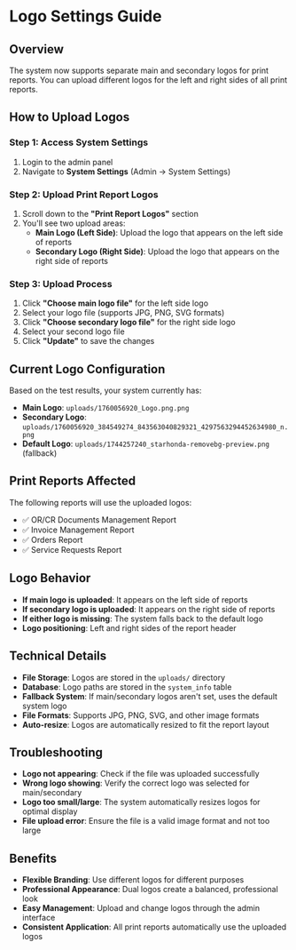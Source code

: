 # Logo Settings Guide

## Overview
The system now supports separate main and secondary logos for print reports. You can upload different logos for the left and right sides of all print reports.

## How to Upload Logos

### Step 1: Access System Settings
1. Login to the admin panel
2. Navigate to **System Settings** (Admin → System Settings)

### Step 2: Upload Print Report Logos
1. Scroll down to the **"Print Report Logos"** section
2. You'll see two upload areas:
   - **Main Logo (Left Side)**: Upload the logo that appears on the left side of reports
   - **Secondary Logo (Right Side)**: Upload the logo that appears on the right side of reports

### Step 3: Upload Process
1. Click **"Choose main logo file"** for the left side logo
2. Select your logo file (supports JPG, PNG, SVG formats)
3. Click **"Choose secondary logo file"** for the right side logo
4. Select your second logo file
5. Click **"Update"** to save the changes

## Current Logo Configuration
Based on the test results, your system currently has:
- **Main Logo**: `uploads/1760056920_Logo.png.png`
- **Secondary Logo**: `uploads/1760056920_384549274_843563040829321_4297563294452634980_n.png`
- **Default Logo**: `uploads/1744257240_starhonda-removebg-preview.png` (fallback)

## Print Reports Affected
The following reports will use the uploaded logos:
- ✅ OR/CR Documents Management Report
- ✅ Invoice Management Report
- ✅ Orders Report
- ✅ Service Requests Report

## Logo Behavior
- **If main logo is uploaded**: It appears on the left side of reports
- **If secondary logo is uploaded**: It appears on the right side of reports
- **If either logo is missing**: The system falls back to the default logo
- **Logo positioning**: Left and right sides of the report header

## Technical Details
- **File Storage**: Logos are stored in the `uploads/` directory
- **Database**: Logo paths are stored in the `system_info` table
- **Fallback System**: If main/secondary logos aren't set, uses the default system logo
- **File Formats**: Supports JPG, PNG, SVG, and other image formats
- **Auto-resize**: Logos are automatically resized to fit the report layout

## Troubleshooting
- **Logo not appearing**: Check if the file was uploaded successfully
- **Wrong logo showing**: Verify the correct logo was selected for main/secondary
- **Logo too small/large**: The system automatically resizes logos for optimal display
- **File upload error**: Ensure the file is a valid image format and not too large

## Benefits
- **Flexible Branding**: Use different logos for different purposes
- **Professional Appearance**: Dual logos create a balanced, professional look
- **Easy Management**: Upload and change logos through the admin interface
- **Consistent Application**: All print reports automatically use the uploaded logos

